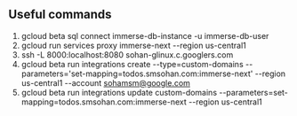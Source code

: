 ## Useful commands

1. gcloud beta sql connect immerse-db-instance -u immerse-db-user
2. gcloud run services proxy immerse-next --region us-central1
3. ssh -L 8000:localhost:8080 sohan-glinux.c.googlers.com
4. gcloud beta run integrations create --type=custom-domains --parameters='set-mapping=todos.smsohan.com:immerse-next' --region us-central1 --account sohamsm@google.com
5. gcloud beta run integrations update custom-domains --parameters=set-mapping=todos.smsohan.com:immerse-next --region us-central1